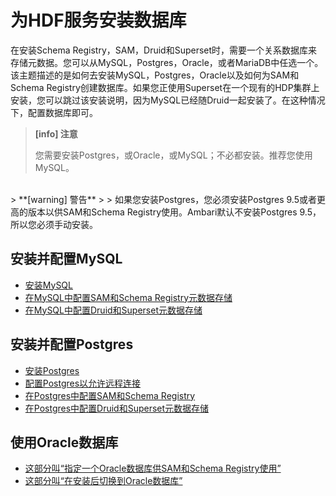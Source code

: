 # 为HDF服务安装数据库

在安装Schema Registry，SAM，Druid和Superset时，需要一个关系数据库来存储元数据。您可以从MySQL，Postgres，Oracle，或者MariaDB中任选一个。该主题描述的是如何去安装MySQL，Postgres，Oracle以及如何为SAM和Schema Registry创建数据库。如果您正使用Superset在一个现有的HDP集群上安装，您可以跳过该安装说明，因为MySQL已经随Druid一起安装了。在这种情况下，配置数据库即可。

> **[info] 注意**
>
> 您需要安装Postgres，或Oracle，或MySQL；不必都安装。推荐您使用MySQL。

<br/>
> **[warning] 警告**
>
> 如果您安装Postgres，您必须安装Postgres 9.5或者更高的版本以供SAM和Schema Registry使用。Ambari默认不安装Postgres 9.5，所以您必须手动安装。

## 安装并配置MySQL

- [安装MySQL](./install-mysql.md)
- [在MySQL中配置SAM和Schema Registry元数据存储](./config-sam-schema-in-mysql.md)
- [在MySQL中配置Druid和Superset元数据存储](./config-druid-superset-mysql.md)

## 安装并配置Postgres

- [安装Postgres](./install-postgres.md)
- [配置Postgres以允许远程连接](./allow-postgres-remote-connection.md)
- [在Postgres中配置SAM和Schema Registry](./config-sam-schema-in-postgres.md)
- [在Postgres中配置Druid和Superset元数据存储](./config-druid-superset-postgres.md)

## 使用Oracle数据库

- [这部分叫“指定一个Oracle数据库供SAM和Schema Registry使用”](./specify-oracle.md)
- [这部分叫“在安装后切换到Oracle数据库”](./switch-oracle-after-installe.md)